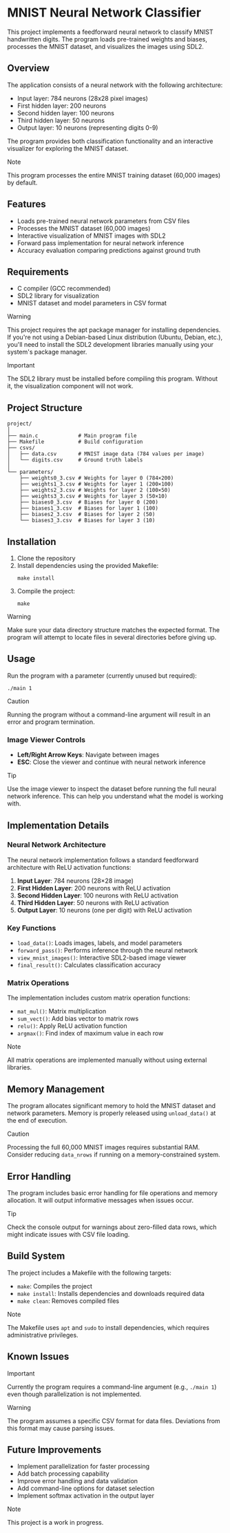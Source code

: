 # MNIST Neural Network Classifier

This project implements a feedforward neural network to classify MNIST handwritten digits. The program loads pre-trained weights and biases, processes the MNIST dataset, and visualizes the images using SDL2.

## Overview

The application consists of a neural network with the following architecture:
- Input layer: 784 neurons (28x28 pixel images)
- First hidden layer: 200 neurons
- Second hidden layer: 100 neurons
- Third hidden layer: 50 neurons
- Output layer: 10 neurons (representing digits 0-9)

The program provides both classification functionality and an interactive visualizer for exploring the MNIST dataset.

> [!NOTE]  
> This program processes the entire MNIST training dataset (60,000 images) by default.

## Features

- Loads pre-trained neural network parameters from CSV files
- Processes the MNIST dataset (60,000 images)
- Interactive visualization of MNIST images with SDL2
- Forward pass implementation for neural network inference
- Accuracy evaluation comparing predictions against ground truth

## Requirements

- C compiler (GCC recommended)
- SDL2 library for visualization
- MNIST dataset and model parameters in CSV format

> [!WARNING]  
> This project requires the apt package manager for installing dependencies. If you're not using a Debian-based Linux distribution (Ubuntu, Debian, etc.), you'll need to install the SDL2 development libraries manually using your system's package manager.

> [!IMPORTANT]  
> The SDL2 library must be installed before compiling this program. Without it, the visualization component will not work.

## Project Structure

```
project/
│
├── main.c             # Main program file
├── Makefile           # Build configuration
├── csvs/              
│   ├── data.csv       # MNIST image data (784 values per image)
│   └── digits.csv     # Ground truth labels
│
└── parameters/        
    ├── weights0_3.csv # Weights for layer 0 (784×200)
    ├── weights1_3.csv # Weights for layer 1 (200×100)
    ├── weights2_3.csv # Weights for layer 2 (100×50)
    ├── weights3_3.csv # Weights for layer 3 (50×10)
    ├── biases0_3.csv  # Biases for layer 0 (200)
    ├── biases1_3.csv  # Biases for layer 1 (100)
    ├── biases2_3.csv  # Biases for layer 2 (50)
    └── biases3_3.csv  # Biases for layer 3 (10)
```

## Installation

1. Clone the repository
2. Install dependencies using the provided Makefile:
   ```
   make install
   ```
3. Compile the project:
   ```
   make
   ```

> [!WARNING]  
> Make sure your data directory structure matches the expected format. The program will attempt to locate files in several directories before giving up.

## Usage

Run the program with a parameter (currently unused but required):

```
./main 1
```

> [!CAUTION]
> Running the program without a command-line argument will result in an error and program termination.

### Image Viewer Controls

- **Left/Right Arrow Keys**: Navigate between images
- **ESC**: Close the viewer and continue with neural network inference

> [!TIP]
> Use the image viewer to inspect the dataset before running the full neural network inference. This can help you understand what the model is working with.

## Implementation Details

### Neural Network Architecture

The neural network implementation follows a standard feedforward architecture with ReLU activation functions:

1. **Input Layer**: 784 neurons (28×28 image)
2. **First Hidden Layer**: 200 neurons with ReLU activation
3. **Second Hidden Layer**: 100 neurons with ReLU activation
4. **Third Hidden Layer**: 50 neurons with ReLU activation
5. **Output Layer**: 10 neurons (one per digit) with ReLU activation

### Key Functions

- `load_data()`: Loads images, labels, and model parameters
- `forward_pass()`: Performs inference through the neural network
- `view_mnist_images()`: Interactive SDL2-based image viewer
- `final_result()`: Calculates classification accuracy

### Matrix Operations

The implementation includes custom matrix operation functions:
- `mat_mul()`: Matrix multiplication
- `sum_vect()`: Add bias vector to matrix rows
- `relu()`: Apply ReLU activation function
- `argmax()`: Find index of maximum value in each row

> [!NOTE]  
> All matrix operations are implemented manually without using external libraries.

## Memory Management

The program allocates significant memory to hold the MNIST dataset and network parameters. Memory is properly released using `unload_data()` at the end of execution.

> [!CAUTION]
> Processing the full 60,000 MNIST images requires substantial RAM. Consider reducing `data_nrows` if running on a memory-constrained system.

## Error Handling

The program includes basic error handling for file operations and memory allocation. It will output informative messages when issues occur.

> [!TIP]
> Check the console output for warnings about zero-filled data rows, which might indicate issues with CSV file loading.

## Build System

The project includes a Makefile with the following targets:

- `make`: Compiles the project
- `make install`: Installs dependencies and downloads required data
- `make clean`: Removes compiled files

> [!NOTE]  
> The Makefile uses `apt` and `sudo` to install dependencies, which requires administrative privileges.

## Known Issues

> [!IMPORTANT]  
> Currently the program requires a command-line argument (e.g., `./main 1`) even though parallelization is not implemented.

> [!WARNING]  
> The program assumes a specific CSV format for data files. Deviations from this format may cause parsing issues.

## Future Improvements

- Implement parallelization for faster processing
- Add batch processing capability
- Improve error handling and data validation
- Add command-line options for dataset selection
- Implement softmax activation in the output layer

> [!NOTE]  
> This project is a work in progress.